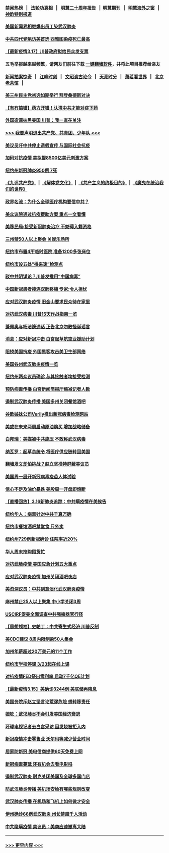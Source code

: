 #### [禁闻热榜](热点新闻.md?=0)  &nbsp;&nbsp;|&nbsp;&nbsp; [法轮功真相](https://github.com/gfw-breaker/truth/blob/master/README.md?=0) &nbsp;&nbsp;|&nbsp;&nbsp; [明慧二十周年报告](https://github.com/gfw-breaker/mh-reports/blob/master/README.md?=0) &nbsp;&nbsp;|&nbsp;&nbsp;[明慧期刊](https://github.com/gfw-breaker/mh-qikan) &nbsp;&nbsp;|&nbsp;&nbsp; [明慧海外之窗](https://github.com/gfw-breaker/mh-news/blob/master/README.md?=0) &nbsp;&nbsp;|&nbsp;&nbsp; [神韵特别报道](https://github.com/gfw-breaker/mh-news/blob/master/shenyun.md?=0)
#### [美国新闻界相继爆出员工染武汉肺炎](../pages/nsc412/n11947617.md?t=03180202) 
#### [中共四代党魁访美首选 西雅图染疫死亡最高](../pages/nsc412/n11947602.md?t=03180202) 
#### [【最新疫情3.17】川普政府拟给民众发支票](../pages/nsc412/n11945621.md?t=03180202) 
#### 五毛举报越来越频繁，请网友们前往下载 [一键翻墙软件](https://github.com/gfw-breaker/ssr-accounts)，并将此项目推荐给亲友
#### [新闻拍案惊奇](https://github.com/gfw-breaker/banned-news/blob/master/pages/link4.md) &nbsp;&nbsp;|&nbsp;&nbsp; [江峰时刻](https://github.com/gfw-breaker/banned-news/blob/master/pages/link4.md) &nbsp;&nbsp;|&nbsp;&nbsp; [文昭谈古论今](https://github.com/gfw-breaker/banned-news/blob/master/pages/link4.md) &nbsp;&nbsp;|&nbsp;&nbsp; [天亮时分](https://github.com/gfw-breaker/banned-news/blob/master/pages/link4.md) &nbsp;&nbsp;|&nbsp;&nbsp; [萧茗看世界](https://github.com/gfw-breaker/banned-news/blob/master/pages/link4.md) &nbsp;&nbsp;|&nbsp;&nbsp; [北京老茶馆](https://github.com/gfw-breaker/banned-news/blob/master/pages/link4.md) &nbsp;&nbsp;|&nbsp;&nbsp; 
#### [美三州民主党初选如期举行 拜登桑德斯对决](../pages/nsc412/n11947538.md?t=03180202) 
#### [【有冇搞错】药方开错！认清中共才能对症下药](../pages/nsc412/n11947665.md?t=03180202) 
#### [外国造谣抹黑美国 川普：我一直在关注](../pages/nsc412/n11947559.md?t=03180202) 
#### [>>> 我要声明退出共产党、共青团、少年队 <<<](https://github.com/begood0513/goodnews/blob/master/quit/letter.md) 
#### [美议员吁中共停止造假宣传 与国际社会抗疫](../pages/nsc412/n11947378.md?t=03180202) 
#### [加码对抗疫情 美拟提8500亿美元刺激方案](../pages/nsc412/n11947394.md?t=03180202) 
#### [纽约州新冠肺炎950例 7死](../pages/nsc412/n11946095.md?t=03180202) 
#### [《九评共产党》](https://github.com/begood0513/9ping.md/blob/master/README.md) &nbsp;|&nbsp; [《解体党文化》](../../../../jtdwh.md/blob/master/README.md)  &nbsp;|&nbsp; [《共产主义的终极目的》](../../../../gczydzjmd.md/blob/master/README.md) &nbsp;|&nbsp; [《魔鬼在统治我们的世界》](../../../../mgztzwmdsj.md/blob/master/README.md) 
#### [政界名流：为什么全球医疗机构要信中共？](../pages/nsc412/n11945479.md?t=03180202) 
#### [美众议院通过抗疫援助方案 重点一文看懂](../pages/nsc412/n11945750.md?t=03180202) 
#### [美移民局:接受新冠肺炎治疗 不妨碍入籍资格](../pages/nsc412/n11946121.md?t=03180202) 
#### [三州禁50人以上聚会  关娱乐场所](../pages/nsc412/n11946100.md?t=03180202) 
#### [纽约市布置4所临时医院 准备1200多张床位](../pages/nsc412/n11946092.md?t=03180202) 
#### [纽约市设五处“得来速”检测点](../pages/nsc412/n11946087.md?t=03180202) 
#### [驳中共阴谋论？川普发推用“中国病毒”](../pages/nsc412/n11945945.md?t=03180202) 
#### [中国新冠患者接连双肺移植 专家:令人担忧](../pages/nsc412/n11945516.md?t=03180202) 
#### [应对武汉肺炎疫情 旧金山要求民众待在家里](../pages/nsc412/n11945757.md?t=03180202) 
#### [对抗武汉病毒 川普15天作战指南一览](../pages/nsc412/n11945503.md?t=03180202) 
#### [蓬佩奥与杨洁篪通话 正告北京勿散怪诞谣言](../pages/nsc412/n11945291.md?t=03180202) 
#### [消息：应对新冠冲击 白宫起草航空业援助计划](../pages/nsc412/n11945237.md?t=03180202) 
#### [阻挠美国抗疫 外国黑客攻击美卫生部网络](../pages/nsc412/n11945190.md?t=03180202) 
#### [美国各州武汉肺炎疫情一览](../pages/nsc412/n11944066.md?t=03180202) 
#### [纽约州两众议员确诊 与其接触者均接受检测](../pages/nsc412/n11944930.md?t=03180202) 
#### [预防病毒传播 白宫新闻简报厅缩减记者人数](../pages/nsc412/n11945023.md?t=03180202) 
#### [遏制武汉肺炎传播 美国多州关闭餐馆酒吧](../pages/nsc412/n11944857.md?t=03180202) 
#### [谷歌姊妹公司Verily推出新冠病毒检测网站](../pages/nsc412/n11945017.md?t=03180202) 
#### [美或在未来两周启动原油购买 增加战略储备](../pages/nsc412/n11944956.md?t=03180202) 
#### [白邦瑞：美媒被中共施压 不敢称武汉病毒](../pages/nsc412/n11944815.md?t=03180202) 
#### [纳瓦罗：起草总统令 将医疗供应链转回美国](../pages/nsc412/n11944808.md?t=03180202) 
#### [翻墙发文却怕挑战？赵立坚推特屏蔽美议员](../pages/nsc412/n11944758.md?t=03180202) 
#### [美国周一展开新冠病毒疫苗人体试验](../pages/nsc412/n11944761.md?t=03180202) 
#### [信心不足及油价暴跌 美股周一开盘即熔断](../pages/nsc412/n11944728.md?t=03180202) 
#### [【直播回放】3.16新肺炎追踪：中共瞒疫情在美挨告](../pages/nsc412/n11944429.md?t=03180202) 
#### [纽约华人：病毒针对中共千真万确](../pages/nsc412/n11942905.md?t=03180202) 
#### [纽约市餐馆酒吧禁堂食  只外卖](../pages/nsc412/n11943729.md?t=03180202) 
#### [纽约州729例新冠确诊  住院率近20%](../pages/nsc412/n11943724.md?t=03180202) 
#### [华人周末抢购囤货忙](../pages/nsc412/n11943687.md?t=03180202) 
#### [对抗武肺疫情 美国应急计划五大重点](../pages/nsc412/n11943193.md?t=03180202) 
#### [应对武汉肺炎疫情 加州关闭酒吧夜店](../pages/nsc412/n11943540.md?t=03180202) 
#### [美资深议员：中共刻意淡化武汉肺炎疫情](../pages/nsc412/n11943061.md?t=03180202) 
#### [麻州禁止25人以上聚集   中小学关闭3周](../pages/nsc412/n11943154.md?t=03180202) 
#### [USCIRF促美全面调查中共强摘器官行径](../pages/nsc412/n11942904.md?t=03180202) 
#### [【思想领袖】史帕丁：中共寄生式经济 川普反制](../pages/nsc412/n11805341.md?t=03180202) 
#### [美CDC建议 8周内限制逾50人集会](../pages/nsc412/n11942944.md?t=03180202) 
#### [加州年薪超过20万美元的11个工作](../pages/nsc412/n11919113.md?t=03180202) 
#### [纽约市学校停课   3/23起在线上课](../pages/nsc412/n11942804.md?t=03180202) 
#### [对抗疫情FED祭出零利率 启动7千亿QE计划](../pages/nsc412/n11942782.md?t=03180202) 
#### [【最新疫情3.15】美确诊3244例 美联储再降息](../pages/nsc412/n11940988.md?t=03180202) 
#### [美国务院斥赵立坚言论荒谬危险 想转移责任](../pages/nsc412/n11942518.md?t=03180202) 
#### [姆钦：武汉肺炎不会引发美国经济衰退](../pages/nsc412/n11942530.md?t=03180202) 
#### [环球电视记者去白宫采访 因发烧被拒入内](../pages/nsc412/n11942516.md?t=03180202) 
#### [新冠疫情冲击零售业 沃尔玛等减少营业时间](../pages/nsc412/n11942454.md?t=03180202) 
#### [居家防新冠 美电信商提供60天免费上网](../pages/nsc412/n11942457.md?t=03180202) 
#### [新冠病毒蔓延 还有机会去看电影吗](../pages/nsc412/n11942385.md?t=03180202) 
#### [遏制武汉肺炎 耐克关闭美国及全球多国门店](../pages/nsc412/n11942366.md?t=03180202) 
#### [防武汉肺炎传播 美机场安检有哪些规则改变](../pages/nsc412/n11939497.md?t=03180202) 
#### [武汉肺炎传播 在机场和飞机上如何做才安全](../pages/nsc412/n11928171.md?t=03180202) 
#### [伊州确诊66例武汉肺炎 州长禁超千人活动](../pages/nsc412/n11941564.md?t=03180202) 
#### [中共隐瞒疫情 美议员：美商应速撤离大陆](../pages/nsc412/n11941407.md?t=03180202) 

----
#### [ >>> 更早内容 <<< ](../indexes/nsc412-earlier.md)
